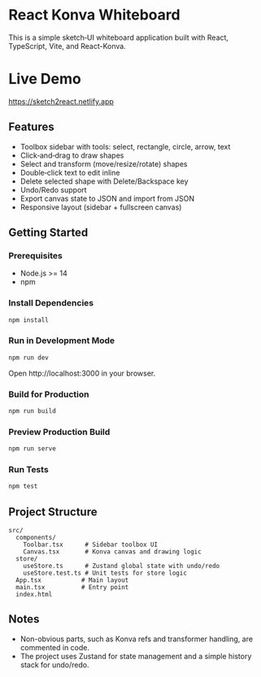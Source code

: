 # React Konva Whiteboard

This is a simple sketch‑UI whiteboard application built with React, TypeScript, Vite, and React-Konva.

# Live Demo
https://sketch2react.netlify.app

## Features
- Toolbox sidebar with tools: select, rectangle, circle, arrow, text
- Click‑and‑drag to draw shapes
- Select and transform (move/resize/rotate) shapes
- Double‑click text to edit inline
- Delete selected shape with Delete/Backspace key
- Undo/Redo support
- Export canvas state to JSON and import from JSON
- Responsive layout (sidebar + fullscreen canvas)

## Getting Started

### Prerequisites
- Node.js >= 14
- npm

### Install Dependencies
```bash
npm install
```

### Run in Development Mode
```bash
npm run dev
```
Open http://localhost:3000 in your browser.

### Build for Production
```bash
npm run build
```

### Preview Production Build
```bash
npm run serve
```

### Run Tests
```bash
npm test
```

## Project Structure
```
src/
  components/
    Toolbar.tsx      # Sidebar toolbox UI
    Canvas.tsx       # Konva canvas and drawing logic
  store/
    useStore.ts      # Zustand global state with undo/redo
    useStore.test.ts # Unit tests for store logic
  App.tsx           # Main layout
  main.tsx          # Entry point
  index.html
```

## Notes
- Non-obvious parts, such as Konva refs and transformer handling, are commented in code.
- The project uses Zustand for state management and a simple history stack for undo/redo.